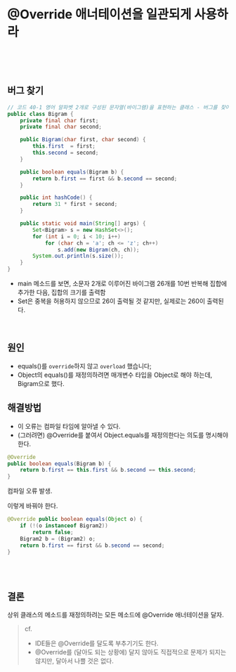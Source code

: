 # @Override 애너테이션을 일관되게 사용하라


<br><br><br>



## 버그 찾기

``` java
// 코드 40-1 영어 알파벳 2개로 구성된 문자열(바이그램)을 표현하는 클래스 - 버그를 찾아보자. (246쪽)
public class Bigram {
    private final char first;
    private final char second;

    public Bigram(char first, char second) {
        this.first  = first;
        this.second = second;
    }

    public boolean equals(Bigram b) {
        return b.first == first && b.second == second;
    }

    public int hashCode() {
        return 31 * first + second;
    }

    public static void main(String[] args) {
        Set<Bigram> s = new HashSet<>();
        for (int i = 0; i < 10; i++)
            for (char ch = 'a'; ch <= 'z'; ch++)
                s.add(new Bigram(ch, ch));
        System.out.println(s.size());
    }
}
```

* main 메소드를 보면, 소문자 2개로 이루어진 바이그램 26개를 10번 반복해 집합에 추가한 다음, 집합의 크기를 출력함
* Set은 중복을 허용하지 않으므로 26이 출력될 것 같지만, 실제로는 260이 출력된다.

<br>

## 원인
* equals()를 `override`하지 않고 `overload` 했습니다;
* Object의 equals()를 재정의하려면 매개변수 타입을 Object로 해야 하는데, Bigram으로 했다.


## 해결방법
* 이 오류는 컴파일 타임에 알아낼 수 있다.
* (그러려면) @Override를 붙여서 Object.equals를 재정의한다는 의도를 명시해야 한다.

``` java
@Override
public boolean equals(Bigram b) {
    return b.first == this.first && b.second == this.second;
}
```

컴파일 오류 발생.

이렇게 바꿔야 한다.

``` java
@Override public boolean equals(Object o) {
    if (!(o instanceof Bigram2))
        return false;
    Bigram2 b = (Bigram2) o;
    return b.first == first && b.second == second;
}
```

<br><br>



## 결론

상위 클래스의 메소드를 재정의하려는 모든 메소드에 @Override 애너테이션을 달자.



> cf.
> * IDE들은 @Override를 달도록 부추기기도 한다.
> * @Override를 (달아도 되는 상황에) 달지 않아도 직접적으로 문제가 되지는 않지만, 달아서 나쁠 것은 없다.

